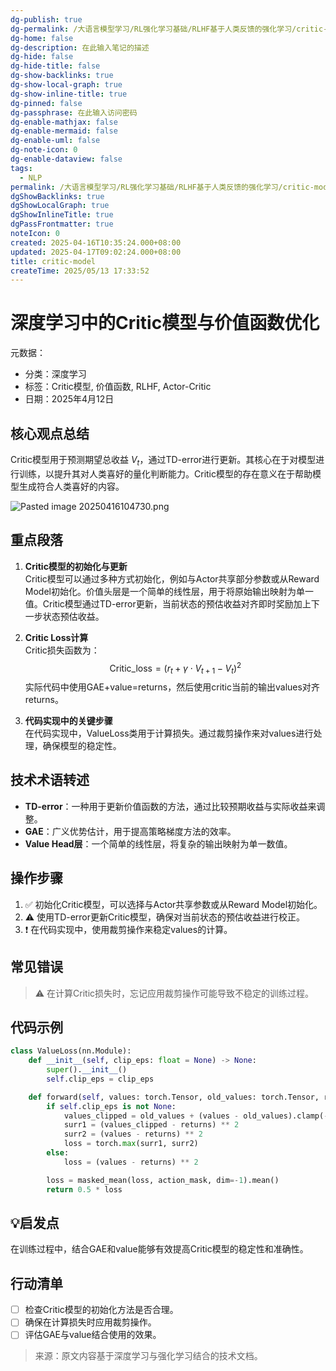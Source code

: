 ```yaml
---
dg-publish: true
dg-permalink: /大语言模型学习/RL强化学习基础/RLHF基于人类反馈的强化学习/critic-model
dg-home: false
dg-description: 在此输入笔记的描述
dg-hide: false
dg-hide-title: false
dg-show-backlinks: true
dg-show-local-graph: true
dg-show-inline-title: true
dg-pinned: false
dg-passphrase: 在此输入访问密码
dg-enable-mathjax: false
dg-enable-mermaid: false
dg-enable-uml: false
dg-note-icon: 0
dg-enable-dataview: false
tags:
  - NLP
permalink: /大语言模型学习/RL强化学习基础/RLHF基于人类反馈的强化学习/critic-model/
dgShowBacklinks: true
dgShowLocalGraph: true
dgShowInlineTitle: true
dgPassFrontmatter: true
noteIcon: 0
created: 2025-04-16T10:35:24.000+08:00
updated: 2025-04-17T09:02:24.000+08:00
title: critic-model
createTime: 2025/05/13 17:33:52
---
```




# 深度学习中的Critic模型与价值函数优化
元数据：

- 分类：深度学习
- 标签：Critic模型, 价值函数, RLHF, Actor-Critic
- 日期：2025年4月12日

## 核心观点总结
Critic模型用于预测期望总收益 $V_t$，通过TD-error进行更新。其核心在于对模型进行训练，以提升其对人类喜好的量化判断能力。Critic模型的存在意义在于帮助模型生成符合人类喜好的内容。

![Pasted image 20250416104730.png](/img/user/%E9%99%84%E4%BB%B6/Pasted%20image%2020250416104730.png)


## 重点段落
1. **Critic模型的初始化与更新**  
   Critic模型可以通过多种方式初始化，例如与Actor共享部分参数或从Reward Model初始化。价值头层是一个简单的线性层，用于将原始输出映射为单一值。Critic模型通过TD-error更新，当前状态的预估收益对齐即时奖励加上下一步状态预估收益。

2. **Critic Loss计算**  
   Critic损失函数为：
   $$
   \text{Critic\_loss} = (r_t + \gamma \cdot V_{t+1} - V_t)^2
   $$
   实际代码中使用GAE+value=returns，然后使用critic当前的输出values对齐returns。

3. **代码实现中的关键步骤**  
   在代码实现中，ValueLoss类用于计算损失。通过裁剪操作来对values进行处理，确保模型的稳定性。


## 技术术语转述
- **TD-error**：一种用于更新价值函数的方法，通过比较预期收益与实际收益来调整。
- **GAE**：广义优势估计，用于提高策略梯度方法的效率。
- **Value Head层**：一个简单的线性层，将复杂的输出映射为单一数值。


## 操作步骤
1. ✅ 初始化Critic模型，可以选择与Actor共享参数或从Reward Model初始化。
2. ⚠ 使用TD-error更新Critic模型，确保对当前状态的预估收益进行校正。
3. ❗ 在代码实现中，使用裁剪操作来稳定values的计算。


## 常见错误
> ⚠ 在计算Critic损失时，忘记应用裁剪操作可能导致不稳定的训练过程。


## 代码示例
```python
class ValueLoss(nn.Module):
    def __init__(self, clip_eps: float = None) -> None:
        super().__init__()
        self.clip_eps = clip_eps

    def forward(self, values: torch.Tensor, old_values: torch.Tensor, returns: torch.Tensor, action_mask: Optional[torch.Tensor] = None) -> torch.Tensor:
        if self.clip_eps is not None:
            values_clipped = old_values + (values - old_values).clamp(-self.clip_eps, self.clip_eps)
            surr1 = (values_clipped - returns) ** 2
            surr2 = (values - returns) ** 2
            loss = torch.max(surr1, surr2)
        else:
            loss = (values - returns) ** 2

        loss = masked_mean(loss, action_mask, dim=-1).mean()
        return 0.5 * loss
```


## 💡启发点
在训练过程中，结合GAE和value能够有效提高Critic模型的稳定性和准确性。


## 行动清单
- [ ] 检查Critic模型的初始化方法是否合理。
- [ ] 确保在计算损失时应用裁剪操作。
- [ ] 评估GAE与value结合使用的效果。

> 来源：原文内容基于深度学习与强化学习结合的技术文档。
